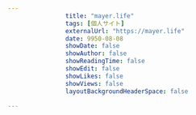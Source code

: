 ---
                title: "mayer.life"
                tags: [個人サイト]
                externalUrl: "https://mayer.life"
                date: 9950-08-08
                showDate: false
                showAuthor: false
                showReadingTime: false
                showEdit: false
                showLikes: false
                showViews: false
                layoutBackgroundHeaderSpace: false
                ---

